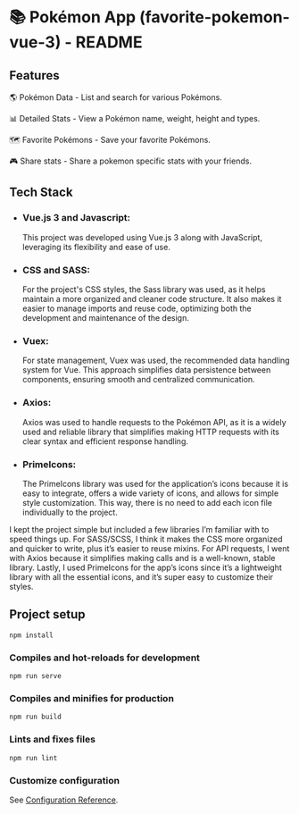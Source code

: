 # 📚 Pokémon App (favorite-pokemon-vue-3) - README

## Features
🌎 Pokémon Data - List and search for various Pokémons.

📊 Detailed Stats - View a Pokémon name, weight, height and types.

🗺️ Favorite Pokémons - Save your favorite Pokémons.

🎮 Share stats - Share a pokemon specific stats with your friends.

## Tech Stack

- ### Vue.js 3 and Javascript:
  This project was developed using Vue.js 3 along with JavaScript, leveraging its flexibility and ease of use.
- ### CSS and SASS:
  For the project's CSS styles, the Sass library was used, as it helps maintain a more organized and cleaner code structure. It also makes it easier to manage imports and reuse code, optimizing both the development and maintenance of the design.
- ### Vuex:
  For state management, Vuex was used, the recommended data handling system for Vue. This approach simplifies data persistence between components, ensuring smooth and centralized communication.
- ### Axios:
  Axios was used to handle requests to the Pokémon API, as it is a widely used and reliable library that simplifies making HTTP requests with its clear syntax and efficient response handling. 
- ### PrimeIcons:
  The PrimeIcons library was used for the application’s icons because it is easy to integrate, offers a wide variety of icons, and allows for simple style customization. This way, there is no need to add each icon file individually to the project.

I kept the project simple but included a few libraries I’m familiar with to speed things up. For SASS/SCSS, I think it makes the CSS more organized and quicker to write, plus it’s easier to reuse mixins. For API requests, I went with Axios because it simplifies making calls and is a well-known, stable library. Lastly, I used PrimeIcons for the app’s icons since it’s a lightweight library with all the essential icons, and it’s super easy to customize their styles.

## Project setup
```
npm install
```

### Compiles and hot-reloads for development
```
npm run serve
```

### Compiles and minifies for production
```
npm run build
```

### Lints and fixes files
```
npm run lint
```

### Customize configuration
See [Configuration Reference](https://cli.vuejs.org/config/).
